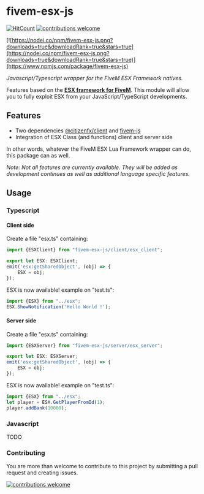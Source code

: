 # fivem-esx-js

[![HitCount](http://hits.dwyl.io/GiroudMathias/fivem-esx-js.svg)](http://hits.dwyl.io/GiroudMathias/fivem-esx-js)
[![contributions welcome](https://img.shields.io/badge/contributions-welcome-brightgreen.svg?style=flat)](https://github.com/GiroudMathias/fivem-esx-js/issues)

[![https://nodei.co/npm/fivem-esx-js.png?downloads=true&downloadRank=true&stars=true](https://nodei.co/npm/fivem-esx-js.png?downloads=true&downloadRank=true&stars=true)](https://www.npmjs.com/package/fivem-esx-js)

_Javascript/Typescript wrapper for the FiveM ESX Framework natives._

Features based on the [**ESX framework for FiveM**](https://esx-org.github.io/). This module will allow you to fully exploit ESX from your JavaScript/TypeScript developments.
## Features

- Two dependencies [@citizenfx/client](https://www.npmjs.com/package/@citizenfx/client) and [fivem-js](https://www.npmjs.com/package/fivem-js)
- Integration of ESX Class (and functions) client and server side

In other words, whatever the FiveM ESX Lua Framework wrapper can do, this package can as well.

_Note: Not all features are currently available. They will be added as development continues as well as additional language specific features._

## Usage

### Typescript
#### Client side
Create a file "esx.ts" containing:
```typescript
import {ESXClient} from "fivem-esx-js/client/esx_client";

export let ESX: ESXClient;
emit('esx:getSharedObject', (obj) => {
    ESX = obj;
});
```
ESX is now available! example on "test.ts":
```typescript
import {ESX} from "../esx";
ESX.ShowNotification('Hello World !');
```

#### Server side
Create a file "esx.ts" containing:
```typescript
import {ESXServer} from "fivem-esx-js/server/esx_server";

export let ESX: ESXServer;
emit('esx:getSharedObject', (obj) => {
    ESX = obj;
});
```
ESX is now available! example on "test.ts":
```typescript
import {ESX} from "../esx";
let player = ESX.GetPlayerFromId(1);
player.addBank(10000);
```

### Javascript
TODO

### Contributing

You are more than welcome to contribute to this project by submitting a pull request and creating issues.

[![contributions welcome](https://img.shields.io/badge/contributions-welcome-brightgreen.svg?style=flat)](https://github.com/GiroudMathias/fivem-esx-js/issues)
